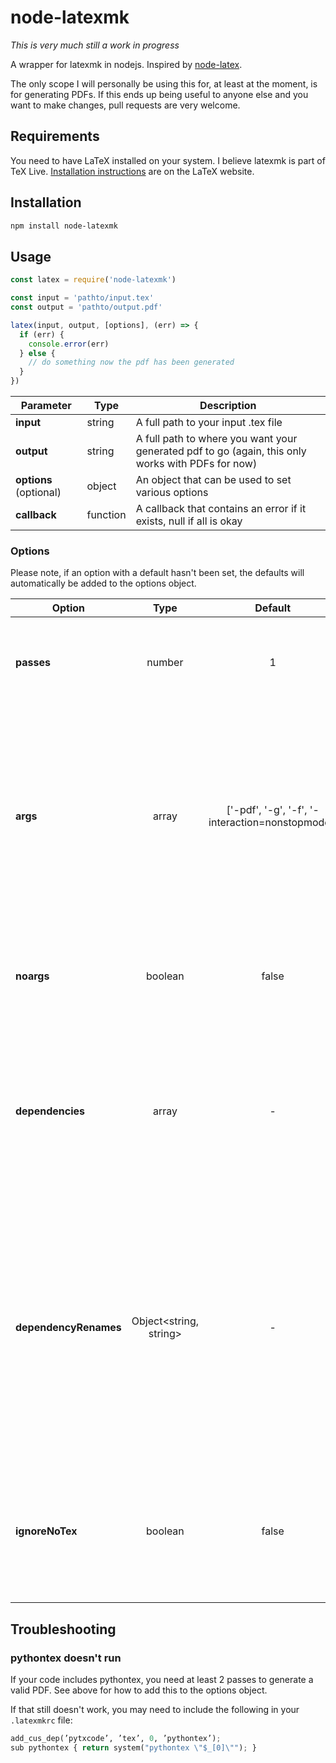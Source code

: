 # node-latexmk
*This is very much still a work in progress*

A wrapper for latexmk in nodejs. Inspired by [node-latex](https://www.npmjs.com/package/node-latex).

The only scope I will personally be using this for, at least at the moment, is for generating PDFs. If this ends up being useful to anyone else and you want to make changes, pull requests are very welcome.


## Requirements
You need to have LaTeX installed on your system. I believe latexmk is part of TeX Live. [Installation instructions](https://www.latex-project.org/get/) are on the LaTeX website.


## Installation
```bash
npm install node-latexmk
```


## Usage
```javascript
const latex = require('node-latexmk')

const input = 'pathto/input.tex'
const output = 'pathto/output.pdf'

latex(input, output, [options], (err) => {
  if (err) {
    console.error(err)
  } else {
    // do something now the pdf has been generated
  }
})
```
| Parameter | Type | Description |
| --- | --- | --- |
| **input** | string | A full path to your input .tex file |
| **output** | string | A full path to where you want your generated pdf to go (again, this only works with PDFs for now) |
| **options** (optional) | object | An object that can be used to set various options |
| **callback** | function | A callback that contains an error if it exists, null if all is okay |


### Options
Please note, if an option with a default hasn't been set, the defaults will automatically be added to the options object.

| Option | Type | Default | Description |
| --- |:---:|:---:| --- |
| **passes** | number | 1 | How many times latexmk should run (use 2 or more for pythontex) |
| **args** | array<string> | ['-pdf', '-g', '-f', '-interaction=nonstopmode'] | The arguments that will be sent by default. Any arguments passed in the options object will be considered as additional to these four, unless **noargs** is set to true |
| **noargs** | boolean | false | Set this to true if you want to remove the arguments above and set them all yourself |
| **dependencies** | array<string> | - | An array of paths to files you would like copied in addition to the tex file, for example a JSON object of options or a template file.
| **dependencyRenames** | Object<string, string> | - | A dictionary that will allow the dependency files to be renamed upon copy. Useful if you need to dynamically generate them with random filenames but your `.tex` file expects something with a certain name |
| **ignoreNoTex** | boolean | false | node-latexmk will return an error if your input file does not end in `.tex`. Set this to true to ignore that behaviour


## Troubleshooting
### pythontex doesn't run
If your code includes pythontex, you need at least 2 passes to generate a valid PDF. See above for how to add this to the options object.

If that still doesn't work, you may need to include the following in your `.latexmkrc` file:
```python
add_cus_dep(’pytxcode’, ’tex’, 0, ’pythontex’);
sub pythontex { return system("pythontex \"$_[0]\""); }
```

